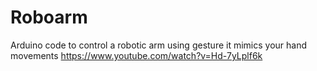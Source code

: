 # Roboarm
Arduino code to control a robotic arm using gesture
it mimics your hand movements
https://www.youtube.com/watch?v=Hd-7yLplf6k
